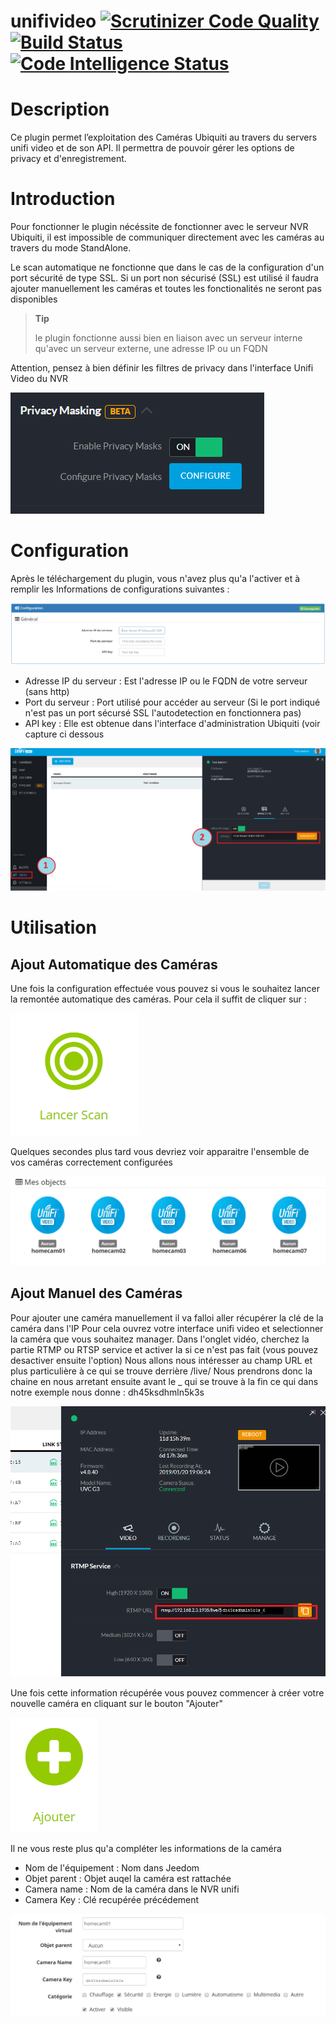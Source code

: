 # unifivideo [![Scrutinizer Code Quality](https://scrutinizer-ci.com/g/kelplant/unifivideo/badges/quality-score.png?b=stable)](https://scrutinizer-ci.com/g/kelplant/unifivideo/?branch=stable)[![Build Status](https://scrutinizer-ci.com/g/kelplant/unifivideo/badges/build.png?b=stable)](https://scrutinizer-ci.com/g/kelplant/unifivideo/build-status/stable)[![Code Intelligence Status](https://scrutinizer-ci.com/g/kelplant/unifivideo/badges/code-intelligence.svg?b=stable)](https://scrutinizer-ci.com/code-intelligence)

Description
===========

Ce plugin permet l’exploitation des Caméras Ubiquiti au travers du servers unifi video et de son API.
Il permettra de pouvoir gérer les options de privacy et d'enregistrement.

Introduction
============

Pour fonctionner le plugin nécéssite de fonctionner avec le serveur NVR Ubiquiti, il est impossible de communiquer directement avec les caméras au travers du mode StandAlone.

Le scan automatique ne fonctionne que dans le cas de la configuration d'un port sécurité de type SSL.
Si un port non sécurisé (SSL) est utilisé il faudra ajouter manuellement les caméras et toutes les fonctionalités ne seront pas disponibles

> **Tip**
>
> le plugin fonctionne aussi bien en liaison avec un serveur interne qu'avec un serveur externe, une adresse IP ou un FQDN

Attention, pensez à bien définir les filtres de privacy dans l'interface Unifi Video du NVR

![configuration09](images/configuration09.PNG)

Configuration
=============
Après le téléchargement du plugin, vous n'avez plus qu'a l'activer et à remplir les Informations de configurations suivantes :

![configuration01](images/configuration01.PNG)

- Adresse IP du serveur : Est l'adresse IP ou le FQDN de votre serveur (sans http)
- Port du serveur : Port utilisé pour accéder au serveur (Si le port indiqué n'est pas un port sécursé SSL l'autodetection en fonctionnera pas)
- API key : Elle est obtenue dans l'interface d'administration Ubiquiti (voir capture ci dessous

![configuration02](images/configuration02.PNG)

Utilisation
===========

Ajout Automatique des Caméras
-----------------------------
Une fois la configuration effectuée vous pouvez si vous le souhaitez lancer la remontée automatique des caméras.
Pour cela il suffit de cliquer sur :

![configuration32](images/configuration03.PNG)

Quelques secondes plus tard vous devriez voir apparaitre l'ensemble de vos caméras correctement configurées

![configuration06](images/configuration06.PNG)


Ajout Manuel des Caméras
-----------------------------
Pour ajouter une caméra manuellement il va falloi aller récupérer la clé de la caméra dans l'IP
Pour cela ouvrez votre interface unifi video et selectionner la caméra que vous souhaitez manager.
Dans l'onglet vidéo, cherchez la partie RTMP ou RTSP service et activer la si ce n'est pas fait (vous pouvez desactiver ensuite l'option)
Nous allons nous intéresser au champ URL et plus particulière à ce qui se trouve derrière /live/
Nous prendrons donc la chaine en  nous arretant ensuite avant le _ qui se trouve à la fin ce qui dans notre exemple nous donne :
dh45ksdhmln5k3s

![configuration08](images/configuration08.PNG)

Une fois cette information récupérée vous pouvez commencer à créer votre nouvelle caméra en cliquant sur le bouton "Ajouter"

![configuration04](images/configuration04.PNG)

Il ne vous reste plus qu'a compléter les informations de la caméra

- Nom de l'équipement : Nom dans Jeedom
- Objet parent : Objet auqel la caméra est rattachée
- Camera name : Nom de la caméra dans le NVR unifi
- Camera Key : Clé recupérée précédement

![configuration07](images/configuration07.PNG)
